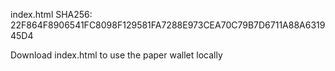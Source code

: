 index.html SHA256: 22F864F8906541FC8098F129581FA7288E973CEA70C79B7D6711A88A631945D4

Download index.html to use the paper wallet locally
